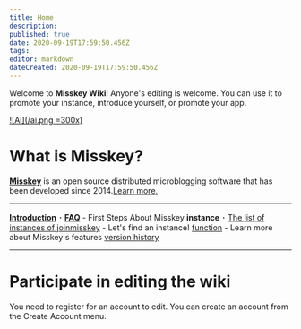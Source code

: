```yaml
---
title: Home
description: 
published: true
date: 2020-09-19T17:59:50.456Z
tags: 
editor: markdown
dateCreated: 2020-09-19T17:59:50.456Z
---
```


Welcome to **Misskey Wiki**! Anyone's editing is welcome.
You can use it to promote your instance, introduce yourself, or promote your app.

[![Ai](/ai.png =300x)](/en/ai/home)

# What is Misskey?

**[Misskey](/en/software/misskey)**  is an open source distributed microblogging software that has been developed since 2014.[Learn more.](/en/software/misskey)

---

[**Introduction**](/en/first) ･ [**FAQ**](/en/help/faq) - First Steps About Misskey
**instance** ･ [The list of instances of joinmisskey](https://join.misskey.page/en/wiki/instances/) - Let's find an instance!
[function](/en/features) - Learn more about Misskey's features
[version history](/en/releases)

---

# Participate in editing the wiki
You need to register for an account to edit. You can create an account from the Create Account menu.
